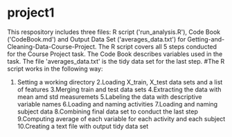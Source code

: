 project1
========
This respository includes three files: R script ('run_analysis.R'), Code Book ('CodeBook.md') and Output Data Set ('averages_data.txt') for Getting-and-Cleaning-Data-Course-Project. The R script covers all 5 steps conducted for the Course Project task. The Code Book describes variables used in the task. The file 'averages_data.txt' is the tidy data set for the last step.
#The R script works in the following way: 
1. Setting a working directory 2.Loading X_train, X_test data sets and a list of features 3.Merging train and test data sets 4.Extracting the data with mean amd std measuremets 5.Labeling the data with descriptive variable names 6.Loading and naming activities 7.Loading and naming subject data 8.Combining final data set to conduct the last step 9.Computing average of each variable for each activity and each subject 10.Creating a text file with output tidy data set
